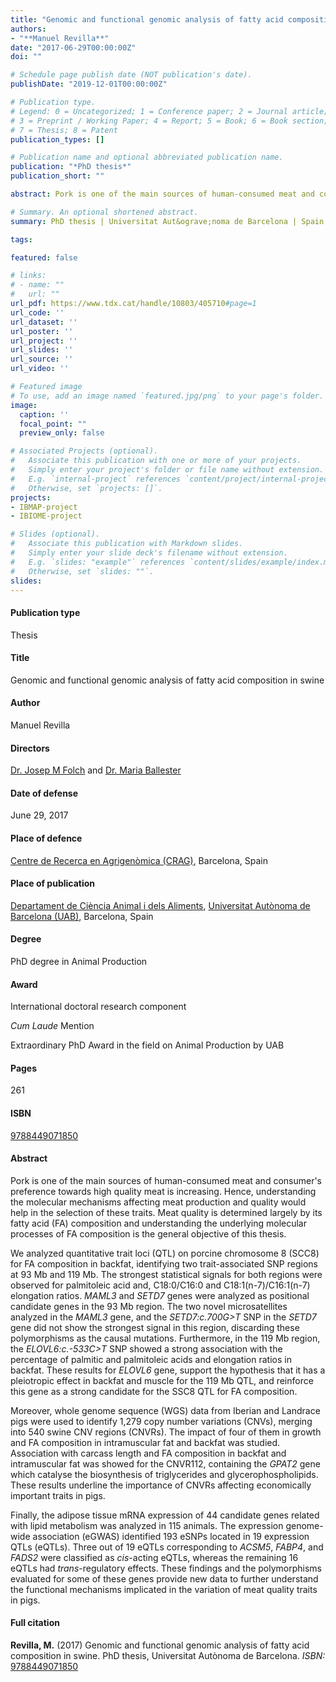 ```yaml
---
title: "Genomic and functional genomic analysis of fatty acid composition in swine"
authors:
- "**Manuel Revilla**"
date: "2017-06-29T00:00:00Z"
doi: ""

# Schedule page publish date (NOT publication's date).
publishDate: "2019-12-01T00:00:00Z"

# Publication type.
# Legend: 0 = Uncategorized; 1 = Conference paper; 2 = Journal article;
# 3 = Preprint / Working Paper; 4 = Report; 5 = Book; 6 = Book section;
# 7 = Thesis; 8 = Patent
publication_types: []

# Publication name and optional abbreviated publication name.
publication: "*PhD thesis*"
publication_short: ""

abstract: Pork is one of the main sources of human-consumed meat and consumer's preference towards high quality meat is increasing. Hence, understanding the molecular mechanisms affecting meat production and quality would help in the selection of these traits. Meat quality is determined largely by its fatty acid (FA) composition and understanding the underlying molecular processes of FA composition is the general objective of this thesis. We analyzed quantitative trait loci (QTL) on porcine chromosome 8 (SCC8) for FA composition in backfat, identifying two trait-associated SNP regions at 93 Mb and 119 Mb. The strongest statistical signals for both regions were observed for palmitoleic acid and, C18:0/C16:0 and C18:1(n-7)/C16:1(n-7) elongation ratios. MAML3 and SETD7 genes were analyzed as positional candidate genes in the 93 Mb region. The two novel microsatellites analyzed in the MAML3 gene, and the SETD7:c.700G>T SNP in the SETD7 gene did not show the strongest signal in this region, discarding these polymorphisms as the causal mutations. Furthermore, in the 119 Mb region, the ELOVL6:c.-533C>T SNP showed a strong association with the percentage of palmitic and palmitoleic acids and elongation ratios in backfat. These results for ELOVL6 gene, support the hypothesis that it has a pleiotropic effect in backfat and muscle for the 119 Mb QTL, and reinforce this gene as a strong candidate for the SSC8 QTL for FA composition. Moreover, whole genome sequence (WGS) data from Iberian and Landrace pigs were used to identify 1,279 copy number variations (CNVs), merging into 540 swine CNV regions (CNVRs). The impact of four of them in growth and FA composition in intramuscular fat and backfat was studied. Association with carcass length and FA composition in backfat and intramuscular fat was showed for the CNVR112, containing the GPAT2 gene which catalyse the biosynthesis of triglycerides and glycerophospholipids. These results underline the importance of CNVRs affecting economically important traits in pigs. Finally, the adipose tissue mRNA expression of 44 candidate genes related with lipid metabolism was analyzed in 115 animals. The expression genome-wide association (eGWAS) identified 193 eSNPs located in 19 expression QTLs (eQTLs). Three out of 19 eQTLs corresponding to ACSM5, FABP4, and FADS2 were classified as cis-acting eQTLs, whereas the remaining 16 eQTLs had trans-regulatory effects. These findings and the polymorphisms evaluated for some of these genes provide new data to further understand the functional mechanisms implicated in the variation of meat quality traits in pigs.

# Summary. An optional shortened abstract.
summary: PhD thesis | Universitat Aut&ograve;noma de Barcelona | Spain

tags:

featured: false

# links:
# - name: ""
#   url: ""
url_pdf: https://www.tdx.cat/handle/10803/405710#page=1
url_code: ''
url_dataset: ''
url_poster: ''
url_project: ''
url_slides: ''
url_source: ''
url_video: ''

# Featured image
# To use, add an image named `featured.jpg/png` to your page's folder. 
image:
  caption: ''
  focal_point: ""
  preview_only: false

# Associated Projects (optional).
#   Associate this publication with one or more of your projects.
#   Simply enter your project's folder or file name without extension.
#   E.g. `internal-project` references `content/project/internal-project/index.md`.
#   Otherwise, set `projects: []`.
projects: 
- IBMAP-project
- IBIOME-project

# Slides (optional).
#   Associate this publication with Markdown slides.
#   Simply enter your slide deck's filename without extension.
#   E.g. `slides: "example"` references `content/slides/example/index.md`.
#   Otherwise, set `slides: ""`.
slides: 
---
```

#### Publication type ####
Thesis

#### Title ####
Genomic and functional genomic analysis of fatty acid composition in swine

#### Author ####
Manuel Revilla

#### Directors ####
[Dr. Josep M Folch](https://orcid.org/0000-0003-3689-1303 "Dr. Josep M Folch") and [Dr. Maria Ballester](https://orcid.org/0000-0002-5413-4640 "Dr. Maria Ballester")

#### Date of defense ####
June 29, 2017

#### Place of defence ####
[Centre de Recerca en Agrigen&ograve;mica (CRAG)](hhttps://www.cragenomica.es/ "CRAG"), Barcelona, Spain

#### Place of publication ####
[Departament de Ci&egrave;ncia Animal i dels Aliments](https://www.uab.cat/web/department-of-animal-and-food-science-1345715709728.html "Departament de Ciencia Animal i dels Aliments"), [Universitat Aut&ograve;noma de Barcelona (UAB)](https://www.uab.cat/web/universitat-autonoma-de-barcelona-1345467954774.html "UAB"),  Barcelona, Spain

#### Degree ####
PhD degree in Animal Production

#### Award ####
International doctoral research component

*Cum Laude* Mention 

Extraordinary PhD Award in the field on Animal Production by UAB

#### Pages ####
261

#### ISBN ####
[9788449071850](https://www.tdx.cat/handle/10803/405710#page=1 "9788449071850")

#### Abstract ####
Pork is one of the main sources of human-consumed meat and consumer's preference towards high quality meat is increasing. Hence, understanding the molecular mechanisms affecting meat production and quality would help in the selection of these traits. Meat quality is determined largely by its fatty acid (FA) composition and understanding the underlying molecular processes of FA composition is the general objective of this thesis. 

We analyzed quantitative trait loci (QTL) on porcine chromosome 8 (SCC8) for FA composition in backfat, identifying two trait-associated SNP regions at 93 Mb and 119 Mb. The strongest statistical signals for both regions were observed for palmitoleic acid and, C18:0/C16:0 and C18:1(n-7)/C16:1(n-7) elongation ratios. *MAML3* and *SETD7* genes were analyzed as positional candidate genes in the 93 Mb region. The two novel microsatellites analyzed in the *MAML3* gene, and the *SETD7:c.700G>T* SNP in the *SETD7* gene did not show the strongest signal in this region, discarding these polymorphisms as the causal mutations. Furthermore, in the 119 Mb region, the *ELOVL6:c.-533C>T* SNP showed a strong association with the percentage of palmitic and palmitoleic acids and elongation ratios in backfat. These results for *ELOVL6* gene, support the hypothesis that it has a pleiotropic effect in backfat and muscle for the 119 Mb QTL, and reinforce this gene as a strong candidate for the SSC8 QTL for FA composition. 

Moreover, whole genome sequence (WGS) data from Iberian and Landrace pigs were used to identify 1,279 copy number variations (CNVs), merging into 540 swine CNV regions (CNVRs). The impact of four of them in growth and FA composition in intramuscular fat and backfat was studied. Association with carcass length and FA composition in backfat and intramuscular fat was showed for the CNVR112, containing the *GPAT2* gene which catalyse the biosynthesis of triglycerides and glycerophospholipids. These results underline the importance of CNVRs affecting economically important traits in pigs. 

Finally, the adipose tissue mRNA expression of 44 candidate genes related with lipid metabolism was analyzed in 115 animals. The expression genome-wide association (eGWAS) identified 193 eSNPs located in 19 expression QTLs (eQTLs). Three out of 19 eQTLs corresponding to *ACSM5*, *FABP4*, and *FADS2* were classified as *cis*-acting eQTLs, whereas the remaining 16 eQTLs had *trans*-regulatory effects. These findings and the polymorphisms evaluated for some of these genes provide new data to further understand the functional mechanisms implicated in the variation of meat quality traits in pigs.

#### Full citation ####
**Revilla, M.** (2017) Genomic and functional genomic analysis of fatty acid composition in swine. PhD thesis, Universitat Aut&ograve;noma de Barcelona. *ISBN:* [9788449071850](https://www.tdx.cat/handle/10803/405710#page=1 "9788449071850")
